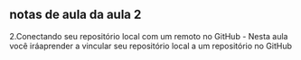 ## notas de aula da aula 2

2.Conectando seu repositório local com um remoto no GitHub - Nesta aula você iráaprender a vincular seu repositório local a um repositório no GitHub